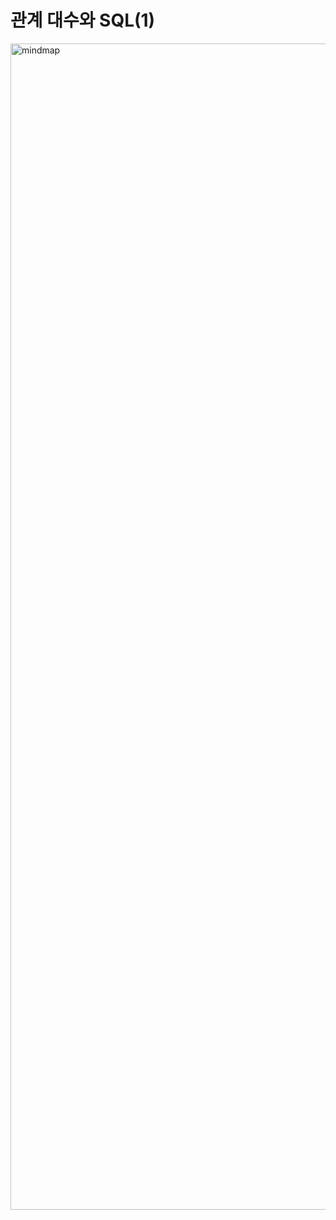 # 관계 대수와 SQL(1)
<img width="1866" alt="mindmap" src="https://github.com/EnjoyCSStudy/Database/assets/95271588/964c41bf-63bd-4911-bec0-cb651dabed76">

